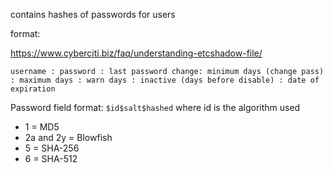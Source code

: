 contains hashes of passwords for users


format:

https://www.cyberciti.biz/faq/understanding-etcshadow-file/

`username : password : last password change: minimum days (change pass) : maximum days : warn days : inactive (days before disable) : date of expiration`

Password field format:
`$id$salt$hashed`
where id is the algorithm used
- 1 = MD5
- 2a and 2y = Blowfish
- 5 = SHA-256
- 6 = SHA-512